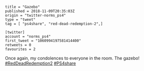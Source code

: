 ```
title = "Gazebo"
published = 2018-11-09T20:35:03Z
origin = "twitter-norms_ps4"
type = "tweet"
tag = [ "ps4share", "red-dead-redemption-2",]

[twitter]
account = "norms_ps4"
first_tweet = "1060994197581414400"
retweets = 0
favourites = 2
```

Once again, my condolences to everyone in the room. The gazebo! [#RedDeadRedemption2](/tags/red-dead-redemption-2/) [#PS4share](/tags/ps4share/)

<p class='image'><img src='https://mnf.m17s.net/2018/11/09/DrlomNWWoAAtuzH.jpg' alt=''></p>

